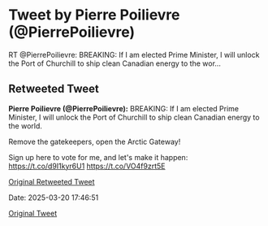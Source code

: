 # Tweet by Pierre Poilievre (@PierrePoilievre)

RT @PierrePoilievre: BREAKING: If I am elected Prime Minister, I will unlock the Port of Churchill to ship clean Canadian energy to the wor…

## Retweeted Tweet

**Pierre Poilievre (@PierrePoilievre):** BREAKING: If I am elected Prime Minister, I will unlock the Port of Churchill to ship clean Canadian energy to the world.

Remove the gatekeepers, open the Arctic Gateway!

Sign up here to vote for me, and let's make it happen: https://t.co/d9I1kyr6U1 https://t.co/VO4f9zrt5E

[Original Retweeted Tweet](https://x.com/PierrePoilievre/status/1510368601106116609)

Date: 2025-03-20 17:46:51

[Original Tweet](https://x.com/PierrePoilievre/status/1902778880735215972)
